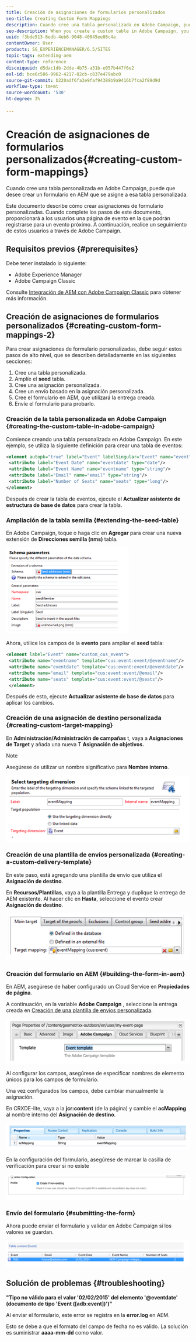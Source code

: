 ```yaml
---
title: Creación de asignaciones de formularios personalizados
seo-title: Creating Custom Form Mappings
description: Cuando cree una tabla personalizada en Adobe Campaign, puede que desee crear un formulario en AEM que se asigne a esa tabla personalizada
seo-description: When you create a custom table in Adobe Campaign, you may want to build a form in AEM that maps to that custom table
uuid: f3bde513-6edb-4eb6-9048-40045ee08c4a
contentOwner: User
products: SG_EXPERIENCEMANAGER/6.5/SITES
topic-tags: extending-aem
content-type: reference
discoiquuid: d5dac1db-2dde-4b75-a31b-e057b447f6e2
exl-id: bce6c586-9962-4217-82cb-c837e479abc0
source-git-commit: b220adf6fa3e9faf94389b9a9416b7fca2f89d9d
workflow-type: tm+mt
source-wordcount: '530'
ht-degree: 3%

---
```


# Creación de asignaciones de formularios personalizados{#creating-custom-form-mappings}

Cuando cree una tabla personalizada en Adobe Campaign, puede que desee crear un formulario en AEM que se asigne a esa tabla personalizada.

Este documento describe cómo crear asignaciones de formulario personalizadas. Cuando complete los pasos de este documento, proporcionará a los usuarios una página de evento en la que podrán registrarse para un evento próximo. A continuación, realice un seguimiento de estos usuarios a través de Adobe Campaign.

## Requisitos previos {#prerequisites}

Debe tener instalado lo siguiente:

* Adobe Experience Manager
* Adobe Campaign Classic

Consulte [Integración de AEM con Adobe Campaign Classic](/help/sites-administering/campaignonpremise.md) para obtener más información.

## Creación de asignaciones de formularios personalizados {#creating-custom-form-mappings-2}

Para crear asignaciones de formulario personalizadas, debe seguir estos pasos de alto nivel, que se describen detalladamente en las siguientes secciones:

1. Cree una tabla personalizada.
1. Amplíe el **seed** tabla.
1. Cree una asignación personalizada.
1. Cree un envío basado en la asignación personalizada.
1. Cree el formulario en AEM, que utilizará la entrega creada.
1. Envíe el formulario para probarlo.

### Creación de la tabla personalizada en Adobe Campaign {#creating-the-custom-table-in-adobe-campaign}

Comience creando una tabla personalizada en Adobe Campaign. En este ejemplo, se utiliza la siguiente definición para crear una tabla de eventos:

```xml
<element autopk="true" label="Event" labelSingular="Event" name="event">
 <attribute label="Event Date" name="eventdate" type="date"/>
 <attribute label="Event Name" name="eventname" type="string"/>
 <attribute label="Email" name="email" type="string"/>
 <attribute label="Number of Seats" name="seats" type="long"/>
</element>
```

Después de crear la tabla de eventos, ejecute el **Actualizar asistente de estructura de base de datos** para crear la tabla.

### Ampliación de la tabla semilla {#extending-the-seed-table}

En Adobe Campaign, toque o haga clic en **Agregar** para crear una nueva extensión de **Direcciones semilla (nms)** tabla.

![chlimage_1-194](assets/chlimage_1-194.png)

Ahora, utilice los campos de la **evento** para ampliar el **seed** tabla:

```xml
<element label="Event" name="custom_cus_event">
 <attribute name="eventname" template="cus:event:event/@eventname"/>
 <attribute name="eventdate" template="cus:event:event/@eventdate"/>
 <attribute name="email" template="cus:event:event/@email"/>
 <attribute name="seats" template="cus:event:event/@seats"/>
 </element>
```

Después de esto, ejecute **Actualizar asistente de base de datos** para aplicar los cambios.

### Creación de una asignación de destino personalizada {#creating-custom-target-mapping}

En **Administración/Administración de campañas** t, vaya a **Asignaciones de Target** y añada una nueva T **Asignación de objetivos.**

>[!NOTE]
>
>Asegúrese de utilizar un nombre significativo para **Nombre interno**.

![chlimage_1-195](assets/chlimage_1-195.png)

### Creación de una plantilla de envíos personalizada {#creating-a-custom-delivery-template}

En este paso, está agregando una plantilla de envío que utiliza el **Asignación de destino**.

En **Recursos/Plantillas**, vaya a la plantilla Entrega y duplique la entrega de AEM existente. Al hacer clic en **Hasta**, seleccione el evento crear **Asignación de destino**.

![chlimage_1-196](assets/chlimage_1-196.png)

### Creación del formulario en AEM {#building-the-form-in-aem}

En AEM, asegúrese de haber configurado un Cloud Service en **Propiedades de página**.

A continuación, en la variable **Adobe Campaign** , seleccione la entrega creada en [Creación de una plantilla de envíos personalizada](#creating-a-custom-delivery-template).

![chlimage_1-197](assets/chlimage_1-197.png)

Al configurar los campos, asegúrese de especificar nombres de elemento únicos para los campos de formulario.

Una vez configurados los campos, debe cambiar manualmente la asignación.

En CRXDE-lite, vaya a la **jcr:content** (de la página) y cambie el **acMapping** al nombre interno del **Asignación de destino**.

![chlimage_1-198](assets/chlimage_1-198.png)

En la configuración del formulario, asegúrese de marcar la casilla de verificación para crear si no existe

![chlimage_1-199](assets/chlimage_1-199.png)

### Envío del formulario {#submitting-the-form}

Ahora puede enviar el formulario y validar en Adobe Campaign si los valores se guardan.

![chlimage_1-200](assets/chlimage_1-200.png)

## Solución de problemas {#troubleshooting}

**&quot;Tipo no válido para el valor &#39;02/02/2015&#39; del elemento &#39;@eventdate&#39; (documento de tipo &#39;Event ([adb:event])&#39;)&quot;**

Al enviar el formulario, este error se registra en la **error.log** en AEM.

Esto se debe a que el formato del campo de fecha no es válido. La solución es suministrar **aaaa-mm-dd** como valor.
